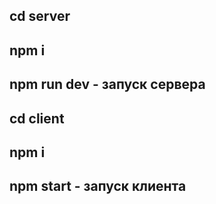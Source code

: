 ## cd server
## npm i
## npm run dev - запуск сервера

## cd client
## npm i
## npm start - запуск клиента
